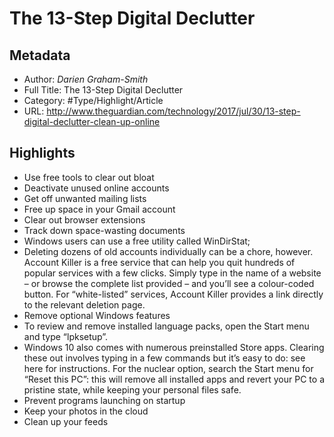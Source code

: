 # The 13-Step Digital Declutter

## Metadata

* Author: *Darien Graham-Smith*
* Full Title: The 13-Step Digital Declutter
* Category: #Type/Highlight/Article
* URL: http://www.theguardian.com/technology/2017/jul/30/13-step-digital-declutter-clean-up-online

## Highlights

* Use free tools to clear out bloat
* Deactivate unused online accounts
* Get off unwanted mailing lists
* Free up space in your Gmail account
* Clear out browser extensions
* Track down space-wasting documents
* Windows users can use a free utility called WinDirStat;
* Deleting dozens of old accounts individually can be a chore, however. Account Killer is a free service that can help you quit hundreds of popular services with a few clicks. Simply type in the name of a website – or browse the complete list provided – and you’ll see a colour-coded button. For “white-listed” services, Account Killer provides a link directly to the relevant deletion page.
* Remove optional Windows features
* To review and remove installed language packs, open the Start menu and type “lpksetup”.
* Windows 10 also comes with numerous preinstalled Store apps. Clearing these out involves typing in a few commands but it’s easy to do: see here for instructions. For the nuclear option, search the Start menu for “Reset this PC”: this will remove all installed apps and revert your PC to a pristine state, while keeping your personal files safe.
* Prevent programs launching on startup
* Keep your photos in the cloud
* Clean up your feeds
